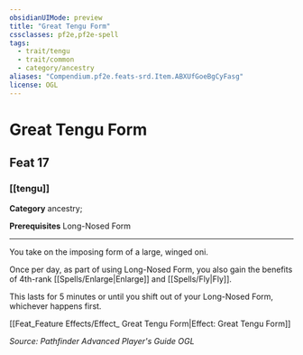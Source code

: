 ```yaml
---
obsidianUIMode: preview
title: "Great Tengu Form"
cssclasses: pf2e,pf2e-spell
tags:
  - trait/tengu
  - trait/common
  - category/ancestry
aliases: "Compendium.pf2e.feats-srd.Item.ABXUfGoeBgCyFasg"
license: OGL
---
```

# Great Tengu Form
## Feat 17
### [[tengu]]

**Category** ancestry; 



**Prerequisites** Long-Nosed Form
* * *
You take on the imposing form of a large, winged oni.

Once per day, as part of using Long-Nosed Form, you also gain the benefits of 4th-rank [[Spells/Enlarge|Enlarge]] and [[Spells/Fly|Fly]].

This lasts for 5 minutes or until you shift out of your Long-Nosed Form, whichever happens first.

[[Feat_Feature Effects/Effect_ Great Tengu Form|Effect: Great Tengu Form]]

*Source: Pathfinder Advanced Player's Guide*
*OGL*